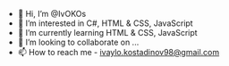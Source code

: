 - 👋 Hi, I’m @IvOKOs
- 👀 I’m interested in C#, HTML & CSS, JavaScript
- 🌱 I’m currently learning HTML & CSS, JavaScript
- 💞️ I’m looking to collaborate on ...
- 📫 How to reach me - ivaylo.kostadinov98@gmail.com

<!---
IvOKOs/IvOKOs is a ✨ special ✨ repository because its `README.md` (this file) appears on your GitHub profile.
You can click the Preview link to take a look at your changes.
--->
